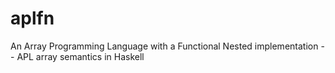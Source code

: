 aplfn
=====

An Array Programming Language with a Functional Nested implementation -- APL array semantics in Haskell
